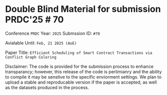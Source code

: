 # Double Blind Material for submission PRDC'25 \# 70

Conference `PRDC` Year: `2025`
Submssion ID: `#70`

Avialable Until: `Feb, 21 2025 (AoE)`

Paper Title: `Efficient Scheduling of Smart Contract Transactions via Conflict Graph Coloring`

Disclaimer: The code is provided for the submission process to enhance transparancy; however, this release of the code is perlimianry and the ability to compile it may be senstive to the specific enviorment settings.
We plan to upload a stable and reproducable version if the paper is accepted, as well as the datasets produced in the process.
